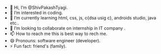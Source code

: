 - 👋 Hi, I’m @ShivPakashTyagi.
- 👀 I’m interested in coding.
- 🌱 I’m currently learning html, css, js, c{dsa usig c}, androids studio, java etc..
- 💞️ I’m looking to collaborate on internship in IT company .
- 📫 How to reach me this is best way to rech me.
- 😄 Pronouns: software engineer (developer).
- ⚡ Fun fact: friend's (family).

<!---
ShivPakashTyagi/ShivPakashTyagi is a ✨ special ✨ repository because its `README.md` (this file) appears on your GitHub profile.
You can click the Preview link to take a look at your changes.
--->
